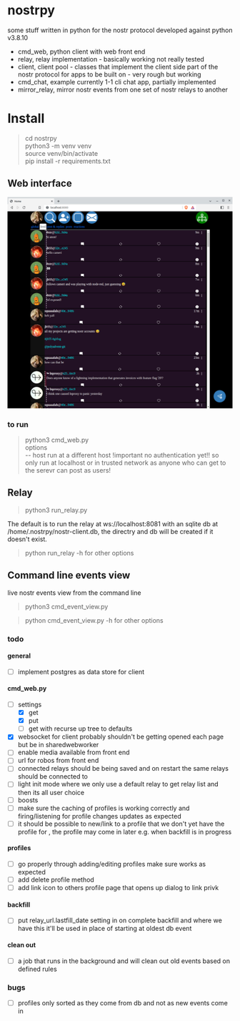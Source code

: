 # nostrpy
some stuff written in python for the nostr protocol developed against python v3.8.10  

- cmd_web, python client with web front end
- relay, relay implementation - basically working not really tested
- client, client pool - classes that implement the client side part of the nostr protocol for apps to be built on - very rough but working
- cmd_chat, example currently 1-1 cli chat app, partially implemented
- mirror_relay, mirror nostr events from one set of nostr relays to another

# Install
> cd nostrpy  
> python3 -m venv venv  
> source venv/bin/activate  
> pip install -r requirements.txt

## Web interface ##
![alt feed page](feed_page.png "feed")
### to run ### 
> python3 cmd_web.py  
> options    
> -- host run at a different host !important no authentication yet!! so only run at localhost or in trusted network
> as anyone who can get to the serevr can post as users!



## Relay ##
> python3 run_relay.py 

The default is to run the relay at ws://localhost:8081 with an sqlite db at /home/.nostrpy/nostr-client.db, the directry and db will be created if it doesn't exist.

> python run_relay -h for other options

## Command line events view ##
live nostr events view from the command line

> python3 cmd_event_view.py 

> python cmd_event_view.py -h for other options

### todo
#### general
- [ ] implement postgres as data store for client
#### cmd_web.py
- [ ] settings 
  - [X] get
  - [X] put
  - [ ] get with recurse up tree to defaults
- [x] websocket for client probably shouldn't be getting opened each page but be in sharedwebworker  
- [ ] enable media available from front end
- [ ] url for robos from front end  
- [ ] connected relays should be being saved and on restart the same relays should be connected to  
- [ ] light init mode where we only use a default relay to get relay list and then its all user choice  
- [ ] boosts  
- [ ] make sure the caching of profiles is working correctly and firing/listening for profile changes updates
as expected  
- [ ] it should be possible to new/link to a profile that we don't yet have the profile for
, the profile may come in later e.g. when backfill is in progress

#### profiles
- [ ] go properly through adding/editing profiles make sure works as expected
- [ ] add delete profile method
- [ ] add link icon to others profile page that opens up dialog to link privk

#### backfill
- [ ] put relay_url.lastfill_date setting in on complete backfill and
where we have this it'll be used in place of starting at oldest db event
#### clean out
- [ ] a job that runs in the background and will clean out old events based on defined rules

### bugs
- [ ] profiles only sorted as they come from db and not as new events come in






